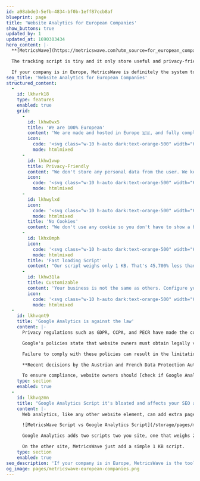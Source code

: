 ```yaml
---
id: a98abde3-5efb-4834-bf0b-1eff87ccb8af
blueprint: page
title: 'Website Analytics for European Companies'
show_buttons: true
updated_by: 1
updated_at: 1690303434
hero_content: |-
  **[MetricsWave](https://metricswave.com?utm_source=for_european_companies) was built from the ground up to be fully compliant with GDPR, CCPA and PECR.**

  The tracking script is tiny and it only store useful and privacy-friendly data from the user. Also, we don't use cookies, so you don't have to ask your users for permission.

  If your company is in Europe, MetricsWave is definitely the system to use to monitor your traffic.
seo_title: 'Website Analytics for European Companies'
structured_content:
  -
    id: lkhvrk18
    type: features
    enabled: true
    grid:
      -
        id: lkhw0wx5
        title: 'We are 100% European'
        content: 'We are made and hosted in Europe 🇪🇺, and fully compliant with GDPR, CCPA and PECR.'
        icon:
          code: '<svg class="w-10 h-auto dark:text-orange-500" width="64px" height="64px" viewBox="-0.5 0 25 25" fill="none" xmlns="http://www.w3.org/2000/svg"><g id="SVGRepo_bgCarrier" stroke-width="0"></g><g id="SVGRepo_tracerCarrier" stroke-linecap="round" stroke-linejoin="round"></g><g id="SVGRepo_iconCarrier"> <path d="M12 22.3201C17.5228 22.3201 22 17.8429 22 12.3201C22 6.79722 17.5228 2.32007 12 2.32007C6.47715 2.32007 2 6.79722 2 12.3201C2 17.8429 6.47715 22.3201 12 22.3201Z" stroke="currentColor" stroke-width="1.5" stroke-linecap="round" stroke-linejoin="round"></path> <path d="M2 12.3201H22" stroke="currentColor" stroke-width="1.5" stroke-linecap="round" stroke-linejoin="round"></path> <path d="M12 22.3201C13.933 22.3201 15.5 17.8429 15.5 12.3201C15.5 6.79722 13.933 2.32007 12 2.32007C10.067 2.32007 8.5 6.79722 8.5 12.3201C8.5 17.8429 10.067 22.3201 12 22.3201Z" stroke="currentColor" stroke-width="1.5" stroke-linecap="round" stroke-linejoin="round"></path> </g></svg>'
          mode: htmlmixed
      -
        id: lkhw1vwp
        title: Privacy-Friendly
        content: "We don't store any personal data from the user. We keep the minimum necessary."
        icon:
          code: '<svg class="w-10 h-auto dark:text-orange-500" width="64px" height="64px" viewBox="-0.5 0 25 25" fill="none" xmlns="http://www.w3.org/2000/svg"><g id="SVGRepo_bgCarrier" stroke-width="0"></g><g id="SVGRepo_tracerCarrier" stroke-linecap="round" stroke-linejoin="round"></g><g id="SVGRepo_iconCarrier"> <path d="M16.5 9.32001H7.5C6.37366 9.25709 5.26818 9.64244 4.42503 10.3919C3.58188 11.1414 3.06958 12.1941 3 13.32V18.32C3.06958 19.446 3.58188 20.4986 4.42503 21.2481C5.26818 21.9976 6.37366 22.3829 7.5 22.32H16.5C17.6263 22.3829 18.7318 21.9976 19.575 21.2481C20.4181 20.4986 20.9304 19.446 21 18.32V13.32C20.9304 12.1941 20.4181 11.1414 19.575 10.3919C18.7318 9.64244 17.6263 9.25709 16.5 9.32001Z" stroke="currentColor" stroke-width="1.5" stroke-linecap="round" stroke-linejoin="round"></path> <path d="M17 9.32001V7.32001C17 5.99392 16.4732 4.72217 15.5355 3.78448C14.5979 2.8468 13.3261 2.32001 12 2.32001C10.6739 2.32001 9.40214 2.8468 8.46446 3.78448C7.52678 4.72217 7 5.99392 7 7.32001V9.32001" stroke="currentColor" stroke-width="1.5" stroke-linecap="round" stroke-linejoin="round"></path> </g></svg>'
          mode: htmlmixed
      -
        id: lkhwylxd
        icon:
          code: '<svg class="w-10 h-auto dark:text-orange-500" width="64px" height="64px" viewBox="0 0 24 24" fill="none" xmlns="http://www.w3.org/2000/svg"><g id="SVGRepo_bgCarrier" stroke-width="0"></g><g id="SVGRepo_tracurrentColorerCarrier" stroke-linecurrentcap="round" stroke-linejoin="round"></g><g id="SVGRepo_icurrentColoronCarrier"> <path d="M7.55078 20.4C8.8036 21.4334 10.3767 21.999 12.0007 22" stroke="currentColor" stroke-width="1.5" stroke-linecurrentcap="round" stroke-linejoin="round"></path> <path d="M18.2201 5.78002C17.4999 4.38506 16.3317 3.27266 14.9032 2.62157C13.4747 1.97048 11.8688 1.81847 10.3435 2.18999C8.81817 2.56151 7.46204 3.43496 6.49294 4.67003C5.52385 5.90511 4.99804 7.4301 5.00002 8.99999V15C4.99707 16.1173 5.26473 17.2187 5.78005 18.21" stroke="currentColor" stroke-width="1.5" stroke-linecurrentcap="round" stroke-linejoin="round"></path> <path d="M11 13V8" stroke="currentColor" stroke-width="1.5" stroke-linecurrentcap="round" stroke-linejoin="round"></path> <path d="M18.999 9.25V14.67C18.9975 15.5492 18.7063 16.4035 18.1705 17.1006C17.6347 17.7977 16.8841 18.2988 16.0349 18.5265C15.1856 18.7542 14.285 18.6957 13.4724 18.3601C12.6597 18.0245 11.9802 17.4305 11.5391 16.67" stroke="currentColor" stroke-width="1.5" stroke-linecurrentcap="round" stroke-linejoin="round"></path> <path d="M22 2L2 22" stroke="currentColor" stroke-width="1.5" stroke-linecurrentcap="round" stroke-linejoin="round"></path> </g></svg>'
          mode: htmlmixed
        title: 'No Cookies'
        content: "We don't use any cookie so you don't have to show a banner in your site."
      -
        id: lkhx0mph
        icon:
          code: '<svg class="w-10 h-auto dark:text-orange-500" width="64px" height="64px" viewBox="-0.5 0 25 25" fill="none" xmlns="http://www.w3.org/2000/svg"><g id="SVGRepo_bgCarrier" stroke-width="0"></g><g id="SVGRepo_tracurrentColorerCarrier" stroke-linecurrentcap="round" stroke-linejoin="round"></g><g id="SVGRepo_icurrentColoronCarrier"> <path d="M3.98047 3.51001C1.43047 4.39001 0.980469 9.09992 0.980469 12.4099C0.980469 15.7199 1.41047 20.4099 3.98047 21.3199C6.69047 22.2499 14.9805 16.1599 14.9805 12.4099C14.9805 8.65991 6.69047 2.58001 3.98047 3.51001Z" stroke="currentColor" stroke-width="1.5" stroke-linecurrentcap="round" stroke-linejoin="round"></path> <path d="M11.9805 21.3199C14.6905 22.2499 22.9805 16.1599 22.9805 12.4099C22.9805 8.65991 14.6705 2.58001 11.9805 3.51001" stroke="currentColor" stroke-width="1.5" stroke-linecurrentcap="round" stroke-linejoin="round"></path> </g></svg>'
          mode: htmlmixed
        title: 'Fast loading Script'
        content: "Our script weighs only 1 KB. That's 45,700% less than Google Analytics!"
      -
        id: lkhw31la
        title: Customizable
        content: 'Your business is not the same as others. Configure your dashboard as you need.'
        icon:
          code: '<svg class="w-10 h-auto dark:text-orange-500" width="64px" height="64px" viewBox="-0.5 0 25 25" fill="none" xmlns="http://www.w3.org/2000/svg"><g id="SVGRepo_bgCarrier" stroke-width="0"></g><g id="SVGRepo_tracerCarrier" stroke-linecap="round" stroke-linejoin="round"></g><g id="SVGRepo_iconCarrier"> <path d="M12 7.82001H22" stroke="currentColor" stroke-width="1.5" stroke-linecap="round" stroke-linejoin="round"></path> <path d="M2 7.82001H4" stroke="currentColor" stroke-width="1.5" stroke-linecap="round" stroke-linejoin="round"></path> <path d="M20 16.82H22" stroke="currentColor" stroke-width="1.5" stroke-linecap="round" stroke-linejoin="round"></path> <path d="M2 16.82H12" stroke="currentColor" stroke-width="1.5" stroke-linecap="round" stroke-linejoin="round"></path> <path d="M8 11.82C10.2091 11.82 12 10.0291 12 7.82001C12 5.61087 10.2091 3.82001 8 3.82001C5.79086 3.82001 4 5.61087 4 7.82001C4 10.0291 5.79086 11.82 8 11.82Z" stroke="currentColor" stroke-width="1.5" stroke-linecap="round" stroke-linejoin="round"></path> <path d="M16 20.82C18.2091 20.82 20 19.0291 20 16.82C20 14.6109 18.2091 12.82 16 12.82C13.7909 12.82 12 14.6109 12 16.82C12 19.0291 13.7909 20.82 16 20.82Z" stroke="currentColor" stroke-width="1.5" stroke-linecap="round" stroke-linejoin="round"></path> </g></svg>'
          mode: htmlmixed
  -
    id: lkhvqnt9
    title: 'Google Analytics is against the law'
    content: |-
      Privacy regulations such as GDPR, CCPA, and PECR have made the collection of personal data by Google Analytics a potential liability for website owners. Many fail to disclose their use of Google Analytics, which is a requirement under these regulations. 

      Google's policies state that website owners must obtain legally valid consent from end-users for the use of cookies or other local storage and the collection, sharing, and use of personal data for personalisation of ads. 

      Failure to comply with these policies can result in the limitation or suspension of the use of Google products and termination of the agreement. 

      **Recent decisions by the Austrian and French Data Protection Authorities have found that the use of Google Analytics violates GDPR.** Similar decisions are expected to be made in other EU member states. For website owners who prfioritize compliance with privacy regulations, a privacy-friendly analytics solution like MetricsWave is necessary. 

      To ensure compliance, website owners should [check if Google Analytics is illegal in their country](https://www.isgoogleanalyticsillegal.com/).
    type: section
    enabled: true
  -
    id: lkhvqzmn
    title: "Google Analytics Script it's bloated and affects your SEO and loading time"
    content: |-
      Web analytics, like any other website element, can add extra page weight and loading time to a site.

      ![MetricsWave Script vs Google Analytics Script](/storage/pages/metricswave-script-vs-google-analytics.png)

      Google Analytics adds two scripts two you site, one that weighs 28 KB and another of 17,7 KB. In total 45,7 KB. As you can imagine, this affects your loading time, user experience and SEO. 

      On the other site, MetricsWave just add a simple 1 KB script.
    type: section
    enabled: true
seo_description: 'If your company is in Europe, MetricsWave is the tool you need. Fully compliant with GDPR, CCPA and PECR, No Cookies and Privacy Friendly.'
og_image: pages/metricswave-european-companies.png
---
```

